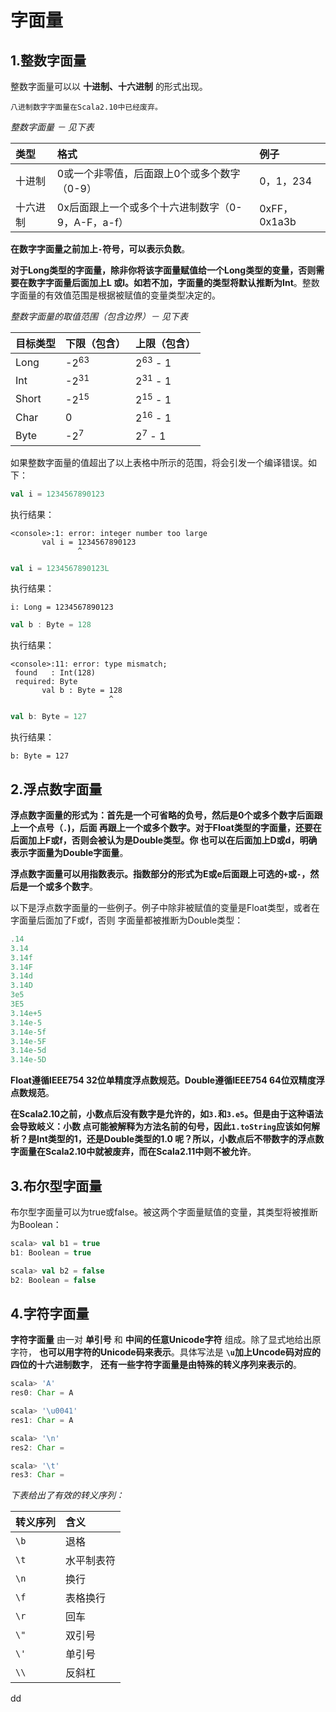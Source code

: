 字面量
================================================================================
## 1.整数字面量
整数字面量可以以 **十进制、十六进制** 的形式出现。
```
八进制数字字面量在Scala2.10中已经废弃。
```

*整数字面量 － 见下表*

| 类型 | 格式 | 例子 |
| :------------- | :------------- | :------------- |
| 十进制 | 0或一个非零值，后面跟上0个或多个数字（0-9） | 0，1，234 |
| 十六进制 | 0x后面跟上一个或多个十六进制数字（0-9，A-F，a-f） | 0xFF，0x1a3b |

**在数字字面量之前加上`-`符号，可以表示负数**。

**对于Long类型的字面量，除非你将该字面量赋值给一个Long类型的变量，否则需要在数字字面量后面加上L
或l。如若不加，字面量的类型将默认推断为Int**。整数字面量的有效值范围是根据被赋值的变量类型决定的。

*整数字面量的取值范围（包含边界）－ 见下表*

| 目标类型 | 下限（包含） | 上限（包含）|
| :------------- | :------------- | :------------ |
| Long | -2<sup>63</sup> | 2<sup>63</sup> - 1 |
| Int | -2<sup>31</sup> | 2<sup>31</sup> - 1 |
| Short | -2<sup>15</sup> | 2<sup>15</sup> - 1 |
| Char | 0 | 2<sup>16</sup> - 1 |
| Byte | -2<sup>7</sup> | 2<sup>7</sup> - 1 |

如果整数字面量的值超出了以上表格中所示的范围，将会引发一个编译错误。如下：
```scala
val i = 1234567890123
```
执行结果：
```
<console>:1: error: integer number too large
       val i = 1234567890123
               ^
```
```scala
val i = 1234567890123L
```
执行结果：
```
i: Long = 1234567890123
```
```scala
val b : Byte = 128
```
执行结果：
```
<console>:11: error: type mismatch;
 found   : Int(128)
 required: Byte
       val b : Byte = 128
                      ^
```
```scala
val b: Byte = 127
```
执行结果：
```
b: Byte = 127
```

## 2.浮点数字面量
**浮点数字面量的形式为：首先是一个可省略的负号，然后是0个或多个数字后面跟上一个点号（`.`)，后面
再跟上一个或多个数字。对于Float类型的字面量，还要在后面加上F或f，否则会被认为是Double类型。你
也可以在后面加上D或d，明确表示字面量为Double字面量**。

**浮点数字面量可以用指数表示。指数部分的形式为E或e后面跟上可选的`+`或`-`，然后是一个或多个数字**。

以下是浮点数字面量的一些例子。例子中除非被赋值的变量是Float类型，或者在字面量后面加了F或f，否则
字面量都被推断为Double类型：
```scala
.14
3.14
3.14f
3.14F
3.14d
3.14D
3e5
3E5
3.14e+5
3.14e-5
3.14e-5f
3.14e-5F
3.14e-5d
3.14e-5D
```
**Float遵循IEEE754 32位单精度浮点数规范。Double遵循IEEE754 64位双精度浮点数规范**。

**在Scala2.10之前，小数点后没有数字是允许的，如`3.`和`3.e5`。但是由于这种语法会导致岐义：小数
点可能被解释为方法名前的句号，因此`1.toString`应该如何解析？是Int类型的1，还是Double类型的1.0
呢？所以，小数点后不带数字的浮点数字面量在Scala2.10中就被废弃，而在Scala2.11中则不被允许**。

## 3.布尔型字面量
布尔型字面量可以为true或false。被这两个字面量赋值的变量，其类型将被推断为Boolean：
```scala
scala> val b1 = true
b1: Boolean = true

scala> val b2 = false
b2: Boolean = false
```

## 4.字符字面量
**字符字面量** 由一对 **单引号** 和 **中间的任意Unicode字符** 组成。除了显式地给出原字符，
**也可以用字符的Unicode码来表示**。具体写法是 **`\u`加上Uncode码对应的四位的十六进制数字**，
**还有一些字符字面量是由特殊的转义序列来表示的**。
```scala
scala> 'A'
res0: Char = A

scala> '\u0041'
res1: Char = A

scala> '\n'
res2: Char =

scala> '\t'
res3: Char =
```

*下表给出了有效的转义序列：*

| 转义序列 | 含义 |
| :------------- | :------------- |
| `\b` | 退格 |
| `\t` | 水平制表符 |
| `\n` | 换行 |
| `\f` | 表格换行 |
| `\r` | 回车 |
| `\"` | 双引号 |
| `\'` | 单引号 |
| `\\` | 反斜杠 |










































dd
